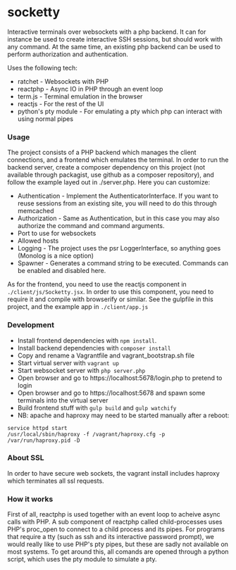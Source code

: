 # socketty
Interactive terminals over websockets with a php backend.
It can for instance be used to create interactive SSH sessions, but should work
with any command.
At the same time, an existing php backend can be used to perform authorization and authentication.

Uses the following tech:

* ratchet - Websockets with PHP
* reactphp - Async IO in PHP through an event loop
* term.js - Terminal emulation in the browser
* reactjs - For the rest of the UI
* python's pty module - For emulating a pty which php can interact with using normal pipes

### Usage

The project consists of a PHP backend which manages the client connections, and a frontend which
emulates the terminal. In order to run the backend server, create a composer dependency on this project
(not available through packagist, use github as a composer repository), and follow the example layed out in ./server.php.
Here you can customize:

* Authentication - Implement the AuthenticatorInterface. If you want to reuse sessions from an existing site,
  you will need to do this through memcached
* Authorization - Same as Authentication, but in this case you may also authorize the command and command arguments.
* Port to use for websockets
* Allowed hosts
* Logging - The project uses the psr LoggerInterface, so anything goes (Monolog is a nice option)
* Spawner - Generates a command string to be executed. Commands can be enabled and disabled here.

As for the frontend, you need to use the reactjs component in `./client/js/Socketty.jsx`. In order to use this component,
you need to require it and compile with browserify or similar. See the gulpfile in this project, and the example app in `./client/app.js`

### Development

* Install frontend dependencies with `npm install`.
* Install backend dependencies with `composer install`
* Copy and rename a Vagrantfile and vagrant_bootstrap.sh file
* Start virtual server with `vagrant up`
* Start websocket server with `php server.php`
* Open browser and go to https://localhost:5678/login.php to pretend to login
* Open browser and go to https://localhost:5678 and spawn some terminals into the virtual server
* Build frontend stuff with `gulp build` and `gulp watchify`
* NB: apache and haproxy may need to be started manually after a reboot:

 ````
 service httpd start
/usr/local/sbin/haproxy -f /vagrant/haproxy.cfg -p /var/run/haproxy.pid -D
 ````

### About SSL
In order to have secure web sockets, the vagrant install includes haproxy which terminates all ssl requests.

### How it works
First of all, reactphp is used together with an event loop to acheive async calls with PHP.
A sub component of reactphp called child-processes uses PHP's proc_open to connect to
a child process and its pipes. For programs that require a tty (such as ssh and its interactive password prompt),
we would really like to use PHP's pty pipes, but these are sadly not available on most systems.
To get around this, all comands are opened through a python script, which uses the pty module
to simulate a pty.